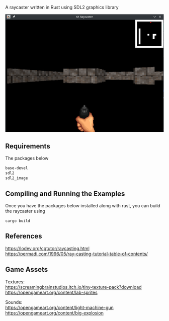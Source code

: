 A raycaster written in Rust using SDL2 graphics library

![image](example.png)

## Requirements
The packages below
```
base-devel
sdl2
sdl2_image 
```

## Compiling and Running the Examples

Once you have the packages below installed along with rust, you can build the raycaster using
```
cargo build
```

## References
https://lodev.org/cgtutor/raycasting.html \
https://permadi.com/1996/05/ray-casting-tutorial-table-of-contents/

## Game Assets
Textures: \
https://screamingbrainstudios.itch.io/tiny-texture-pack?download \
https://opengameart.org/content/lab-sprites

Sounds: \
https://opengameart.org/content/light-machine-gun \
https://opengameart.org/content/big-explosion